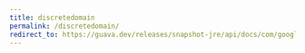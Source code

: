 ```yaml
---
title: discretedomain
permalink: /discretedomain/
redirect_to: https://guava.dev/releases/snapshot-jre/api/docs/com/google/common/collect/DiscreteDomain.html
---
```

